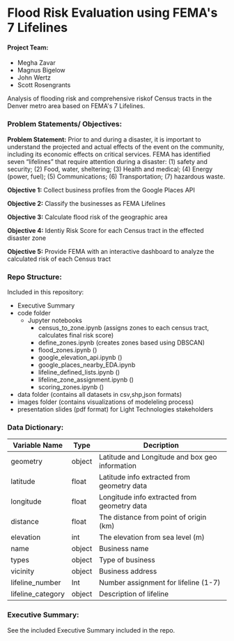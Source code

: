 # Flood Risk Evaluation using FEMA's 7 Lifelines

#### Project Team: 
- Megha Zavar
- Magnus Bigelow
- John Wertz
- Scott Rosengrants

Analysis of flooding risk and comprehensive riskof Census tracts in the Denver metro area based on FEMA's 7 Lifelines.

### Problem Statements/ Objectives: 

**Problem Statement:** Prior to and during a disaster, it is important to understand the projected and actual effects of the event on the community, including its economic effects on critical services. FEMA has identified seven “lifelines” that require attention during a disaster: (1) safety and security; (2) Food, water, sheltering; (3) Health and medical; (4) Energy (power, fuel); (5) Communications; (6) Transportation; (7) hazardous waste. 

**Objective 1:** Collect business profiles from the Google Places API

**Objective 2:** Classify the businesses as FEMA Lifelines

**Objective 3:** Calculate flood risk of the geographic area

**Objective 4:** Identiy Risk Score for each Census tract in the effected disaster zone

**Objective 5:** Provide FEMA with an interactive dashboard to analyze the calculated risk of each Census tract


### Repo Structure: 
Included in this repository:
- Executive Summary
- code folder
  - Jupyter notebooks
    - census_to_zone.ipynb (assigns zones to each census tract, calculates final risk score)
    - define_zones.ipynb (creates zones based using DBSCAN)
    - flood_zones.ipynb ()
    - google_elevation_api.ipynb ()
    - google_places_nearby_EDA.ipynb
    - lifeline_defined_lists.ipynb ()
    - lifeline_zone_assignment.ipynb ()
    - scoring_zones.ipynb ()
- data folder (contains all datasets in csv,shp,json formats)
- images folder (contains visualizations of modeleling process)
- presentation slides (pdf format) for Light Technologies stakeholders
   
### Data Dictionary: 

|Variable Name|Type|Decription|
|---|---|---|
|geometry|	object|	Latitude and Longitude and box geo information|
|latitude|	float|	Latitude info extracted from geometry data|
|longitude|	float|	Longitude info extracted from geometry data|
|distance|	float|	The distance from point of origin (km)|
|elevation|	int|	The elevation from sea level (m)|
|name|	object|	Business name|
|types|	object|	Type of business|
|vicinity|	object|	Business address|
|lifeline_number|	Int|	Number assignment for lifeline (1-7)|
|lifeline_category|	object|	Description of lifeline|
   
### Executive Summary: 
See the included Executive Summary included in the repo. 
